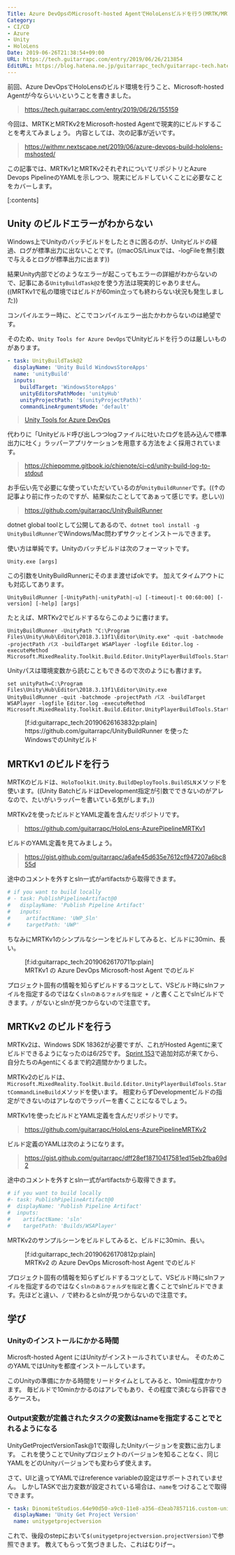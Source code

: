 ```yaml
---
Title: Azure DevOpsのMicrosoft-hosted AgentでHoloLensビルドを行う(MRTK/MRTKv2)
Category:
- CI/CD
- Azure
- Unity
- HoloLens
Date: 2019-06-26T21:38:54+09:00
URL: https://tech.guitarrapc.com/entry/2019/06/26/213854
EditURL: https://blog.hatena.ne.jp/guitarrapc_tech/guitarrapc-tech.hatenablog.com/atom/entry/17680117127208931283
---
```


前回、Azure DevOpsでHoloLensのビルド環境を行うこと、Microsoft-hosted Agentが今ならいいということを書きました。

> https://tech.guitarrapc.com/entry/2019/06/26/155159

今回は、MRTKとMRTKv2をMicrosoft-hosted Agentで現実的にビルドすることを考えてみましょう。
内容としては、次の記事が近いです。

> https://withmr.nextscape.net/2019/06/azure-devops-build-hololens-mshosted/

この記事では、MRTKv1とMRTKv2それぞれについてリポジトリとAzure Devops PipelineのYAMLを示しつつ、現実にビルドしていくことに必要なことをカバーします。

[:contents]

## Unity のビルドエラーがわからない

Windows上でUnityのバッチビルドをしたときに困るのが、Unityビルドの経過、ログが標準出力に出ないことです。((macOS/Linuxでは、-logFileを無引数で与えるとログが標準出力に出ます))

結果Unity内部でどのようなエラーが起こってもエラーの詳細がわからないので、記事にある`UnityBuildTask@2`を使う方法は現実的じゃありません。((MRTKv1で私の環境ではビルドが60min立っても終わらない状況も発生しました))

コンパイルエラー時に、どこでコンパイルエラー出たかわからないのは絶望です。

そのため、`Unity Tools for Azure DevOps`でUnityビルドを行うのは厳しいものがあります。


```yaml
- task: UnityBuildTask@2
  displayName: 'Unity Build WindowsStoreApps'
  name: 'unityBuild'
  inputs:
    buildTarget: 'WindowsStoreApps'
    unityEditorsPathMode: 'unityHub'
    unityProjectPath: '$(unityProjectPath)'
    commandLineArgumentsMode: 'default'
```

> [Unity Tools for Azure DevOps](https://marketplace.visualstudio.com/items?itemName=DinomiteStudios.64e90d50-a9c0-11e8-a356-d3eab7857116)

代わりに「Unityビルド呼び出しつつlogファイルに吐いたログを読み込んで標準出力に吐く」ラッパーアプリケーションを用意する方法をよく採用されています。

> https://chiepomme.gitbook.io/chienote/ci-cd/unity-build-log-to-stdout

お手伝い先で必要にな使っていただいているのが`UnityBuildRunner`です。((↑の記事より前に作ったのですが、結果似たことしててあぁって感じです。悲しい))

> https://github.com/guitarrapc/UnityBuildRunner

dotnet global toolとして公開してあるので、`dotnet tool install -g UnityBuildRunner`でWindows/Mac問わずサクッとインストールできます。

使い方は単純です。Unityのバッチビルドは次のフォーマットです。

```
Unity.exe [args]
```

この引数をUnityBuildRunnerにそのまま渡せばokです。
加えてタイムアウトにも対応してあります。

```
UnityBuildRunner [-UnityPath|-unityPath|-u] [-timeout|-t 00:60:00] [-version] [-help] [args]
```

たとえば、MRTKv2でビルドするならこのように書けます。

```
UnityBuildRunner -UnityPath "C:\Program Files\Unity\Hub\Editor\2018.3.13f1\Editor\Unity.exe" -quit -batchmode -projectPath パス -buildTarget WSAPlayer -logfile Editor.log -executeMethod Microsoft.MixedReality.Toolkit.Build.Editor.UnityPlayerBuildTools.StartCommandLineBuild
```

Unityパスは環境変数から読むこともできるので次のようにも書けます。

```
set unityPath=C:\Program Files\Unity\Hub\Editor\2018.3.13f1\Editor\Unity.exe
UnityBuildRunner -quit -batchmode -projectPath パス -buildTarget WSAPlayer -logfile Editor.log -executeMethod Microsoft.MixedReality.Toolkit.Build.Editor.UnityPlayerBuildTools.StartCommandLineBuild
```

<figure class="figure-image figure-image-fotolife" title="https://github.com/guitarrapc/UnityBuildRunner を使ったWindowsでのUnityビルド">[f:id:guitarrapc_tech:20190626163832p:plain]<figcaption>https://github.com/guitarrapc/UnityBuildRunner を使ったWindowsでのUnityビルド</figcaption></figure>


## MRTKv1 のビルドを行う

MRTKのビルドは、`HoloToolkit.Unity.BuildDeployTools.BuildSLN`メソッドを使います。((Unity BatchビルドはDevelopment指定が引数でできないのがアレなので、たいがいラッパーを書いている気がします。))

MRTKv2を使ったビルドとYAML定義を含んだリポジトリです。

> https://github.com/guitarrapc/HoloLens-AzurePipelineMRTKv1

ビルドのYAML定義を見てみましょう。

> https://gist.github.com/guitarrapc/a6afe45d635e7612cf947207a6bc855d

途中のコメントを外すとsln一式がartifactsから取得できます。

```yaml
# if you want to build locally
# - task: PublishPipelineArtifact@0
#   displayName: 'Publish Pipeline Artifact'
#   inputs:
#     artifactName: 'UWP_Sln'
#     targetPath: 'UWP'
```

ちなみにMRTKv1のシンプルなシーンをビルドしてみると、ビルドに30min、長い。

<figure class="figure-image figure-image-fotolife" title="MRTKv1 の Azure DevOps Microsoft-host Agent でのビルド">[f:id:guitarrapc_tech:20190626170711p:plain]<figcaption>MRTKv1 の Azure DevOps Microsoft-host Agent でのビルド</figcaption></figure>

プロジェクト固有の情報を知らずビルドするコツとして、VSビルド時にslnファイルを指定するのではなく`slnのあるフォルダを指定 + /`と書くことでslnビルドできます。`/`  がないとslnが見つからないので注意です。

## MRTKv2 のビルドを行う

MRTKv2は、Windows SDK 18362が必要ですが、これがHosted Agentに来てビルドできるようになったのは6/25です。
[Sprint 153](https://docs.microsoft.com/en-us/azure/devops/release-notes/2019/sprint-153-update#updates-to-hosted-pipelines-images)で追加対応が来てから、自分たちのAgentにくるまで約2週間かかりました。

MRTKv2のビルドは、`Microsoft.MixedReality.Toolkit.Build.Editor.UnityPlayerBuildTools.StartCommandLineBuild`メソッドを使います。
相変わらずDevelopmentビルドの指定ができないのはアレなのでラッパーを書くことになるでしょう。

MRTKv1を使ったビルドとYAML定義を含んだリポジトリです。

> https://github.com/guitarrapc/HoloLens-AzurePipelineMRTKv2

ビルド定義のYAMLは次のようになります。

> https://gist.github.com/guitarrapc/dff28ef18710417581ed15eb2fba69d2

途中のコメントを外すとsln一式がartifactsから取得できます。

```yaml
# if you want to build locally
#- task: PublishPipelineArtifact@0
#  displayName: 'Publish Pipeline Artifact'
#  inputs:
#    artifactName: 'sln'
#    targetPath: 'Builds/WSAPlayer'
```

MRTKv2のサンプルシーンをビルドしてみると、ビルドに30min、長い。

<figure class="figure-image figure-image-fotolife" title="MRTKv2 の Azure DevOps Microsoft-host Agent でのビルド">[f:id:guitarrapc_tech:20190626170812p:plain]<figcaption>MRTKv2 の Azure DevOps Microsoft-host Agent でのビルド</figcaption></figure>

プロジェクト固有の情報を知らずビルドするコツとして、VSビルド時にslnファイルを指定するのではなく`slnのあるフォルダを指定`と書くことでslnビルドできます。先ほどと違い、`/`  で終わるとslnが見つからないので注意です。

## 学び

### Unityのインストールにかかる時間

Microsft-hosted Agent  にはUnityがインストールされていません。
そのためこのYAMLではUnityを都度インストールしています。

このUnityの準備にかかる時間をリードタイムとしてみると、10min程度かかります。
毎ビルドで10minかかるのはアレでもあり、その程度で済むなら許容できるケースも。

### Output変数が定義されたタスクの変数はnameを指定することでとれるようになる

UnityGetProjectVersionTask@1で取得したUnityバージョンを変数に出力します。
これを使うことでUnityプロジェクトのバージョンを知ることなく、同じYAMLをどのUnityバージョンでも変わらず使えます。

さて、UIと違ってYAMLではreference variableの設定はサポートされていません。
しかしTASKで出力変数が設定されている場合は、`name`をつけることで取得できます。

```yaml
- task: DinomiteStudios.64e90d50-a9c0-11e8-a356-d3eab7857116.custom-unity-get-project-version-task.UnityGetProjectVersionTask@1
  displayName: 'Unity Get Project Version'
  name: unitygetprojectversion
```

これで、後段のstepにおいて`$(unitygetprojectversion.projectVersion)`で参照できます。
教えてもらって気づきました、これはむりげー。
